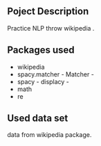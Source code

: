 ## Poject Description 
Practice NLP throw wikipedia .

## Packages used 
- wikipedia
- spacy.matcher - Matcher -
- spacy - displacy -
- math
- re

## Used data set 
data from wikipedia package.